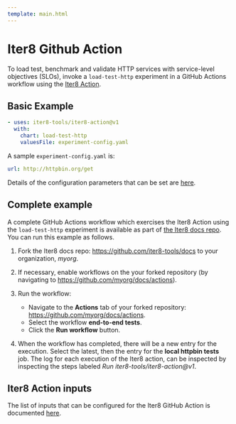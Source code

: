 ```yaml
---
template: main.html
---
```


# Iter8 Github Action

To load test, benchmark and validate HTTP services with service-level objectives (SLOs), invoke a `load-test-http` experiment in a GitHub Actions workflow using the [Iter8 Action](https://github.com/iter8-tools/iter8-action).

## Basic Example

```yaml
- uses: iter8-tools/iter8-action@v1
  with:
    chart: load-test-http
    valuesFile: experiment-config.yaml
```

A sample `experiment-config.yaml` is:

```yaml
url: http://httpbin.org/get
```

Details of the configuration parameters that can be set are [here](https://github.com/iter8-tools/hub/blob/main/charts/load-test-http/values.yaml).

## Complete example

A complete GitHub Actions workflow which exercises the Iter8 Action using the `load-test-http` experiment is available as part of [the Iter8 docs repo](https://github.com/iter8-tools/docs). You can run this example as follows.

1. Fork the Iter8 docs repo: <https://github.com/iter8-tools/docs> to your organization, *myorg*.

2. If necessary, enable workflows on the your forked repository (by navigating to <https://github.com/myorg/docs/actions>).

3. Run the workflow:

    - Navigate to the **Actions** tab of your forked repository: <https://github.com/myorg/docs/actions>.
    - Select the workflow **end-to-end tests**.
    - Click the **Run workflow** button.

4. When the workflow has completed, there will be a new entry for the execution. Select the latest, then the entry for the **local httpbin tests** job. The log for each execution of the Iter8 action, can be inspected by inspecting the steps labeled *Run iter8-tools/iter8-action@v1*.

## Iter8 Action inputs

The list of inputs that can be configured for the Iter8 GitHub Action is documented [here](https://github.com/iter8-tools/iter8-action#action-inputs).
